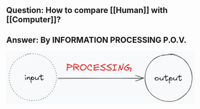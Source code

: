 ## Question: How to compare [[Human]] with [[Computer]]?
## Answer: By INFORMATION PROCESSING P.O.V.

<img src="/assets/input-processing-output.png">

